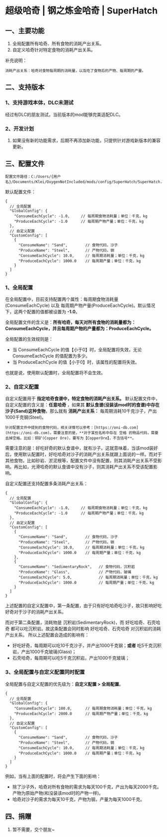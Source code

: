 # 超级哈奇 | 钢之炼金哈奇 | SuperHatch

## 一、主要功能

1. 全局配置所有哈奇、所有食物的消耗产出关系。
2. 自定义哈奇针对特定食物的消耗产出关系。

补充说明：

    消耗产出关系：哈奇对食物每周期的消耗量，以及吃了食物后的产物、每周期的产量。

## 二、支持版本

### 1、支持游戏本体，DLC未测试

经过有DLC的朋友测试，当前版本的mod能够完美适配DLC。

### 2、开发计划

1. 如果没有新的功能需求，后期不再添加新功能，只提供针对游戏新版本的兼容更新。

## 三、配置文件

    配置文件路径：C:/Users/{用户名}/Documents/Klei/OxygenNotIncluded/mods/config/SuperHatch/SuperHatch.json

默认配置文件：

```jsonc
{
  // 全局配置
  "GlobalConfig": {
    "ConsumeEachCycle": -1.0,     // 每周期食物消耗量；单位：千克，kg
    "ProduceEachCycle": -1.0      // 每周期产物产量；单位：千克，kg
  },
  // 自定义配置
  "CustomConfig": [
    {
      "ConsumeName": "Sand",        // 食物代码，沙子
      "ProduceName": "Steel",       // 产物代码，钢
      "ConsumeEachCycle": 10.0,     // 每周期消耗量；单位：千克，kg
      "ProduceEachCycle": 1000.0    // 每周期产量；单位：千克，kg
    }
  ]
}
```

### 1、全局配置

在全局配置中，目前支持配置两个属性：每周期食物消耗量(ConsumeEachCycle) 以及 每周期产物产量(ProduceEachCycle)。默认情况下，这两个配置的值都被设置为 **-1.0**。

全局配置文件的含义是：**所有哈奇，每天对所有食物的消耗量都为：ConsumeEachCycle，并且每周期产物的产量都为：ProduceEachCycle。**

全局配置的生效规则是：

* 当 ConsumeEachCycle 的值【小于0】时，全局配置将失效，无论 ConsumeEachCycle 的值配置为多少。
* 当 ProduceEachCycle 的值【小于0】时，该属性的配置将失效。

也就是说，使用默认配置时，全局配置将不会生效。

### 2、自定义配置

自定义配置用于 **指定哈奇食谱中，特定食物的消耗产出关系。** 默认配置文件中，自定义配置的含义是：**任意哈奇** ，如果其 **默认食谱(没装该mod时的食谱)中存在沙子(Sand)这种食物**，那么就有 **消耗产出关系：** 每周期消耗10千克沙子，产出1000千克钢(Steel)。

    针对配置文件中提到的食物代码，相关详情可以参考：[https://oni-db.com](https://oni-db.com)。需要注意的是，**对于某些名称中存在 空格 的物品代码，需要去掉空格。比如：铜矿(Copper Ore)，要写为【CopperOre】，不含括号**。

需要注意的是：好吃好奇的默认食谱中，就有沙子。这就意味着，当该mod装好后，使用默认配置时，好吃哈奇对沙子的消耗产出关系就跟上面说的一样。而对于其他食物，比如砂岩、淤泥根等，配置文件中没有配置，则其消耗产出关系不受影响。再比如，光滑哈奇的默认食谱中没有沙子，则其消耗产出关系不受该配置影响。

自定义配置还支持配置多条消耗产出关系：

```jsonc
{
  // 全局配置
  "GlobalConfig": {
    "ConsumeEachCycle": -1.0,     // 每周期食物消耗量；单位：千克，kg
    "ProduceEachCycle": -1.0      // 每周期产物产量；单位：千克，kg
  },
  // 自定义配置
  "CustomConfig": [
    {
      "ConsumeName": "Sand",        // 食物代码，沙子
      "ProduceName": "Steel",       // 产物代码，钢
      "ConsumeEachCycle": 10.0,     // 每周期消耗量；单位：千克，kg
      "ProduceEachCycle": 1000.0    // 每周期产量；单位：千克，kg
    },
    {
      "ConsumeName": "SedimentaryRock",   // 食物代码，沉积岩
      "ProduceName": "Glass",             // 产物代码，玻璃
      "ConsumeEachCycle": 5.0,            // 每周期消耗量；单位：千克，kg
      "ProduceEachCycle": 1000.0          // 每周期产量；单位：千克，kg
    }
  ]
}
```
上述配置的自定义配置中，第一条配置，由于只有好吃哈奇吃沙子，故只影响好吃好奇对于沙子的消耗产出关系。

而对于第二条配置，消耗物是 沉积岩(SedimentaryRock)，而 好吃哈奇、石壳哈奇 都可以吃沉积岩。故这条配置会同时影响 好吃哈奇、石壳哈奇 对沉积岩的消耗产出关系。
所以上述配置会造成的影响有：

* 好吃好奇，每周期可以吃10千克沙子，并产出1000千克钢；**或者** 吃5千克沉积岩，产出1000千克玻璃(Glass)；
* 石壳哈奇，每周期可以吃5千克沉积岩，产出1000千克玻璃；

### 3、全局配置与自定义配置同时配置

全局配置与自定义配置的优先级为：**自定义配置 > 全局配置**。

```jsonc
{
  // 全局配置
  "GlobalConfig": {
    "ConsumeEachCycle": 100.0,      // 每周期食物消耗量；单位：千克，kg
    "ProduceEachCycle": 2000.0      // 每周期产物产量；单位：千克，kg
  },
  // 自定义配置
  "CustomConfig": [
    {
      "ConsumeName": "Sand",        // 食物代码，沙子
      "ProduceName": "Steel",       // 产物代码，钢
      "ConsumeEachCycle": 10.0,     // 每周期消耗量；单位：千克，kg
      "ProduceEachCycle": 1000.0    // 每周期产量；单位：千克，kg
    }
  ]
}
```

例如，当有上面的配置时，将会产生下面的影响：

* 除了沙子外，哈奇对所有食物的需求为每天100千克，产出为每天2000千克。产物为原始产物(和没装该mod时的产物一样)。
* 哈奇对沙子的需求为每天10千克，产物为钢，产量为每天1000千克。

## 四、捐赠

1. 暂不需要，交个朋友~